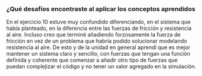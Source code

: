 ### ¿Qué desafíos encontraste al aplicar los conceptos aprendidos

En el ejercicio 10 estuve muy confundido diferenciando, en el sistema que había planteado, en la diferencia entre las fuerzas de fricción y resistencia al aire. 
Incluso creo que terminé añadiendo forzosamente la fuerza de fricción en vez de un problema que habría podido solucionar modelando resistencia al aire.
De esto y de la unidad en general aprendí que es mejor mantener un sistema claro y sencillo, con fuerzas que tengan una función definida y coherente que comenzar
a añadir otro tipo de fuerzas que puedan complejizar el código y no tener un valor agregado en la simulación.
